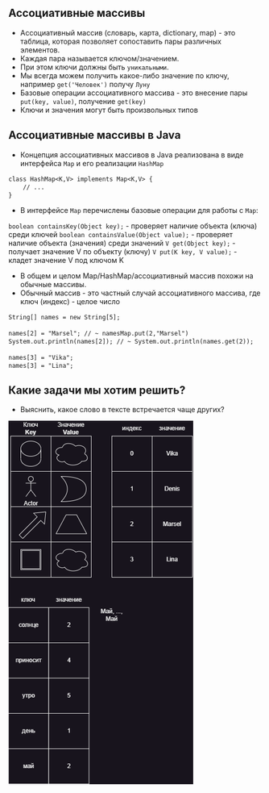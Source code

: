 ## Ассоциативные массивы

* Ассоциативный массив (словарь, карта, dictionary, map) - это таблица, которая позволяет сопоставить пары различных элементов.
* Каждая пара называется ключом/значением.
* При этом ключи должны быть `уникальными`.
* Мы всегда можем получить какое-либо значение по ключу, например `get('Человек')` получу `Луну`
* Базовые операции ассоциативного массива - это внесение пары `put(key, value)`, получение `get(key)`
* Ключи и значения могут быть произвольных типов

## Ассоциативные массивы в Java

* Концепция ассоциативных массивов в Java реализована в виде интерфейса `Map` и его реализации `HashMap`

```
class HashMap<K,V> implements Map<K,V> {
    // ...
}
```

* В интерфейсе `Map` перечислены базовые операции для работы с `Map`:

`boolean containsKey(Object key);` - проверяет наличие объекта (ключа) среди ключей
`boolean containsValue(Object value);` - проверяет наличие объекта (значения) среди значений
`V get(Object key);` - получает значение V по объекту (ключу)
`V put(K key, V value);` - кладет значение V под ключом K

* В общем и целом Map/HashMap/ассоциативный массив похожи на обычные массивы.
* Обычный массив - это частный случай ассоциативного массива, где ключ (индекс) - целое число

```
String[] names = new String[5];

names[2] = "Marsel"; // ~ namesMap.put(2,"Marsel")
System.out.println(names[2]); // ~ System.out.println(names.get(2));

names[3] = "Vika";
names[3] = "Lina";
```

## Какие задачи мы хотим решить?

* Выяснить, какое слово в тексте встречается чаще других?

![image](img/1.png)